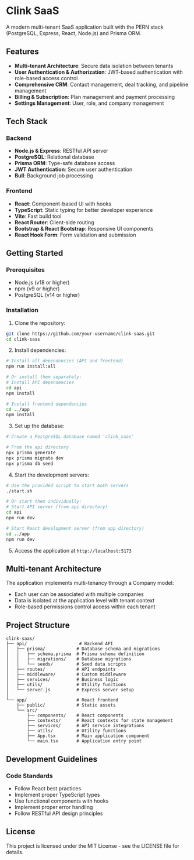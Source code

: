 # Clink SaaS

A modern multi-tenant SaaS application built with the PERN stack (PostgreSQL, Express, React, Node.js) and Prisma ORM.

## Features

- **Multi-tenant Architecture**: Secure data isolation between tenants
- **User Authentication & Authorization**: JWT-based authentication with role-based access control
- **Comprehensive CRM**: Contact management, deal tracking, and pipeline management
- **Billing & Subscription**: Plan management and payment processing
- **Settings Management**: User, role, and company management

## Tech Stack

### Backend
- **Node.js & Express**: RESTful API server
- **PostgreSQL**: Relational database
- **Prisma ORM**: Type-safe database access
- **JWT Authentication**: Secure user authentication
- **Bull**: Background job processing

### Frontend
- **React**: Component-based UI with hooks
- **TypeScript**: Static typing for better developer experience
- **Vite**: Fast build tool
- **React Router**: Client-side routing
- **Bootstrap & React Bootstrap**: Responsive UI components
- **React Hook Form**: Form validation and submission

## Getting Started

### Prerequisites
- Node.js (v18 or higher)
- npm (v9 or higher)
- PostgreSQL (v14 or higher)

### Installation

1. Clone the repository:
```bash
git clone https://github.com/your-username/clink-saas.git
cd clink-saas
```

2. Install dependencies:
```bash
# Install all dependencies (API and frontend)
npm run install:all

# Or install them separately:
# Install API dependencies
cd api
npm install

# Install frontend dependencies
cd ../app
npm install
```

3. Set up the database:
```bash
# Create a PostgreSQL database named 'clink_saas'

# From the api directory
npx prisma generate
npx prisma migrate dev
npx prisma db seed
```

4. Start the development servers:
```bash
# Use the provided script to start both servers
./start.sh

# Or start them individually:
# Start API server (from api directory)
cd api
npm run dev

# Start React development server (from app directory)
cd ../app
npm run dev
```

5. Access the application at `http://localhost:5173`

## Multi-tenant Architecture

The application implements multi-tenancy through a Company model:
- Each user can be associated with multiple companies
- Data is isolated at the application level with tenant context
- Role-based permissions control access within each tenant

## Project Structure

```
clink-saas/
├── api/                    # Backend API
│   ├── prisma/            # Database schema and migrations
│   │   ├── schema.prisma  # Prisma schema definition
│   │   ├── migrations/    # Database migrations
│   │   └── seeds/         # Seed data scripts
│   ├── routes/            # API endpoints
│   ├── middleware/        # Custom middleware
│   ├── services/          # Business logic
│   ├── utils/             # Utility functions
│   └── server.js          # Express server setup
│
└── app/                   # React frontend
    ├── public/            # Static assets
    └── src/
        ├── components/    # React components
        ├── contexts/      # React contexts for state management
        ├── services/      # API service integrations
        ├── utils/         # Utility functions
        ├── App.tsx        # Main application component
        └── main.tsx       # Application entry point
```

## Development Guidelines

### Code Standards
- Follow React best practices
- Implement proper TypeScript types
- Use functional components with hooks
- Implement proper error handling
- Follow RESTful API design principles

## License

This project is licensed under the MIT License - see the LICENSE file for details.
